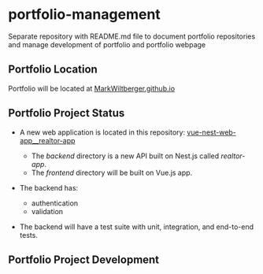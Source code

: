 # portfolio-management
Separate repository with README.md file to document portfolio repositories and manage development of portfolio and portfolio webpage

## Portfolio Location
Portfolio will be located at [MarkWiltberger.github.io](https://MarkWiltberger.github.io/)

## Portfolio Project Status
 - A new web application is located in this repository: [vue-nest-web-app__realtor-app](https://github.com/MarkWiltberger/vue-nest-web-app__realtor-app)
   - The _backend_ directory is a new API built on Nest.js called _realtor-app_.
   - The _frontend_ directory will be built on Vue.js app.
  
 - The backend has:
   - authentication
   - validation
  
 - The backend will have a test suite with unit, integration, and end-to-end tests.

## Portfolio Project Development

